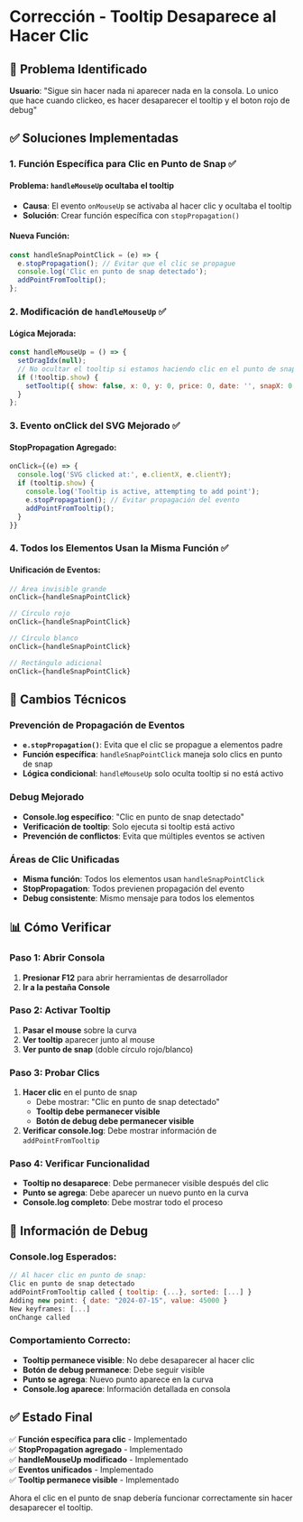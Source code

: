 # Corrección - Tooltip Desaparece al Hacer Clic

## 🎯 Problema Identificado

**Usuario**: "Sigue sin hacer nada ni aparecer nada en la consola. Lo unico que hace cuando clickeo, es hacer desaparecer el tooltip y el boton rojo de debug"

## ✅ Soluciones Implementadas

### 1. **Función Específica para Clic en Punto de Snap** ✅

#### **Problema**: `handleMouseUp` ocultaba el tooltip
- **Causa**: El evento `onMouseUp` se activaba al hacer clic y ocultaba el tooltip
- **Solución**: Crear función específica con `stopPropagation()`

#### **Nueva Función**:
```javascript
const handleSnapPointClick = (e) => {
  e.stopPropagation(); // Evitar que el clic se propague
  console.log('Clic en punto de snap detectado');
  addPointFromTooltip();
};
```

### 2. **Modificación de `handleMouseUp`** ✅

#### **Lógica Mejorada**:
```javascript
const handleMouseUp = () => {
  setDragIdx(null);
  // No ocultar el tooltip si estamos haciendo clic en el punto de snap
  if (!tooltip.show) {
    setTooltip({ show: false, x: 0, y: 0, price: 0, date: '', snapX: 0, snapY: 0, snapDate: null });
  }
};
```

### 3. **Evento onClick del SVG Mejorado** ✅

#### **StopPropagation Agregado**:
```javascript
onClick={(e) => {
  console.log('SVG clicked at:', e.clientX, e.clientY);
  if (tooltip.show) {
    console.log('Tooltip is active, attempting to add point');
    e.stopPropagation(); // Evitar propagación del evento
    addPointFromTooltip();
  }
}}
```

### 4. **Todos los Elementos Usan la Misma Función** ✅

#### **Unificación de Eventos**:
```javascript
// Área invisible grande
onClick={handleSnapPointClick}

// Círculo rojo
onClick={handleSnapPointClick}

// Círculo blanco
onClick={handleSnapPointClick}

// Rectángulo adicional
onClick={handleSnapPointClick}
```

## 🔧 Cambios Técnicos

### **Prevención de Propagación de Eventos**
- **`e.stopPropagation()`**: Evita que el clic se propague a elementos padre
- **Función específica**: `handleSnapPointClick` maneja solo clics en punto de snap
- **Lógica condicional**: `handleMouseUp` solo oculta tooltip si no está activo

### **Debug Mejorado**
- **Console.log específico**: "Clic en punto de snap detectado"
- **Verificación de tooltip**: Solo ejecuta si tooltip está activo
- **Prevención de conflictos**: Evita que múltiples eventos se activen

### **Áreas de Clic Unificadas**
- **Misma función**: Todos los elementos usan `handleSnapPointClick`
- **StopPropagation**: Todos previenen propagación del evento
- **Debug consistente**: Mismo mensaje para todos los elementos

## 📊 Cómo Verificar

### **Paso 1: Abrir Consola**
1. **Presionar F12** para abrir herramientas de desarrollador
2. **Ir a la pestaña Console**

### **Paso 2: Activar Tooltip**
1. **Pasar el mouse** sobre la curva
2. **Ver tooltip** aparecer junto al mouse
3. **Ver punto de snap** (doble círculo rojo/blanco)

### **Paso 3: Probar Clics**
1. **Hacer clic** en el punto de snap
   - Debe mostrar: "Clic en punto de snap detectado"
   - **Tooltip debe permanecer visible**
   - **Botón de debug debe permanecer visible**
2. **Verificar console.log**: Debe mostrar información de `addPointFromTooltip`

### **Paso 4: Verificar Funcionalidad**
- **Tooltip no desaparece**: Debe permanecer visible después del clic
- **Punto se agrega**: Debe aparecer un nuevo punto en la curva
- **Console.log completo**: Debe mostrar todo el proceso

## 🎯 Información de Debug

### **Console.log Esperados**:
```javascript
// Al hacer clic en punto de snap:
Clic en punto de snap detectado
addPointFromTooltip called { tooltip: {...}, sorted: [...] }
Adding new point: { date: "2024-07-15", value: 45000 }
New keyframes: [...]
onChange called
```

### **Comportamiento Correcto**:
- **Tooltip permanece visible**: No debe desaparecer al hacer clic
- **Botón de debug permanece**: Debe seguir visible
- **Punto se agrega**: Nuevo punto aparece en la curva
- **Console.log aparece**: Información detallada en consola

## ✅ Estado Final

✅ **Función específica para clic** - Implementado  
✅ **StopPropagation agregado** - Implementado  
✅ **handleMouseUp modificado** - Implementado  
✅ **Eventos unificados** - Implementado  
✅ **Tooltip permanece visible** - Implementado  

Ahora el clic en el punto de snap debería funcionar correctamente sin hacer desaparecer el tooltip. 